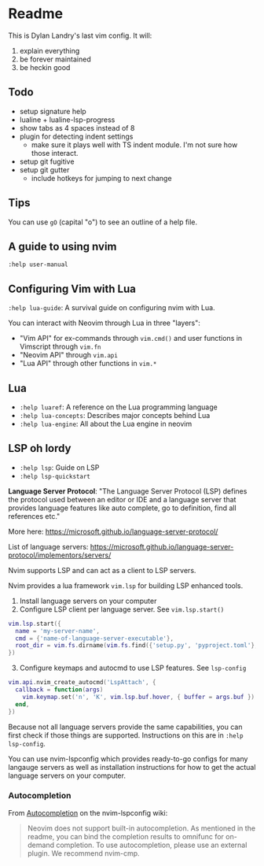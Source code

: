 # Readme

This is Dylan Landry's last vim config. It will:

1. explain everything
1. be forever maintained
1. be heckin good

## Todo

- setup signature help
- lualine + lualine-lsp-progress
- show tabs as 4 spaces instead of 8
- plugin for detecting indent settings
  - make sure it plays well with TS indent module. I'm not sure how those interact.
- setup git fugitive
- setup git gutter
    - include hotkeys for jumping to next change

## Tips

You can use `gO` (capital "o") to see an outline of a help file.

## A guide to using nvim

`:help user-manual`

## Configuring Vim with Lua

`:help lua-guide`: A survival guide on configuring nvim with Lua.

You can interact with Neovim through Lua in three "layers":

- "Vim API" for ex-commands through `vim.cmd()` and user functions in Vimscript through `vim.fn`
- "Neovim API" through `vim.api`
- "Lua API" through other functions in `vim.*`

## Lua

- `:help luaref`: A reference on the Lua programming language
- `:help lua-concepts`: Describes major concepts behind Lua
- `:help lua-engine`: All about the Lua engine in neovim

## LSP oh lordy

- `:help lsp`: Guide on LSP
- `:help lsp-quickstart`

**Language Server Protocol**: "The Language Server Protocol (LSP) defines the protocol used between an editor or IDE and a language server that provides language features like auto complete, go to definition, find all references etc."

More here: <https://microsoft.github.io/language-server-protocol/>

List of language servers: <https://microsoft.github.io/language-server-protocol/implementors/servers/>

Nvim supports LSP and can act as a client to LSP servers.

Nvim provides a lua framework `vim.lsp` for building LSP enhanced tools.

1. Install language servers on your computer
2. Configure LSP client per language server. See `vim.lsp.start()`

```lua
vim.lsp.start({
  name = 'my-server-name',
  cmd = {'name-of-language-server-executable'},
  root_dir = vim.fs.dirname(vim.fs.find({'setup.py', 'pyproject.toml'}, { upward = true })[1]),
})
```

3. Configure keymaps and autocmd to use LSP features. See `lsp-config`

```lua
vim.api.nvim_create_autocmd('LspAttach', {
  callback = function(args)
    vim.keymap.set('n', 'K', vim.lsp.buf.hover, { buffer = args.buf })
  end,
})
```

Because not all language servers provide the same capabilities, you can first check if those things are supported. Instructions on this are in `:help lsp-config`.

You can use nvim-lspconfig which provides ready-to-go configs for many langauge servers as well as installation instructions for how to get the actual language servers on your computer.

### Autocompletion

From [Autocompletion](https://github.com/neovim/nvim-lspconfig/wiki/Autocompletion) on the nvim-lspconfig wiki:

>Neovim does not support built-in autocompletion. As mentioned in the readme, you can bind the completion results to omnifunc for on-demand completion. To use autocompletion, please use an external plugin. We recommend nvim-cmp.
